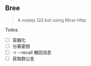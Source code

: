 ## Bree
> A nodejs QQ bot using Mirai-Http

Todos

- [ ] 容器化
- [ ] 分离密钥
- [ ] -r --recall 撤回消息
- [ ] 获取群公告